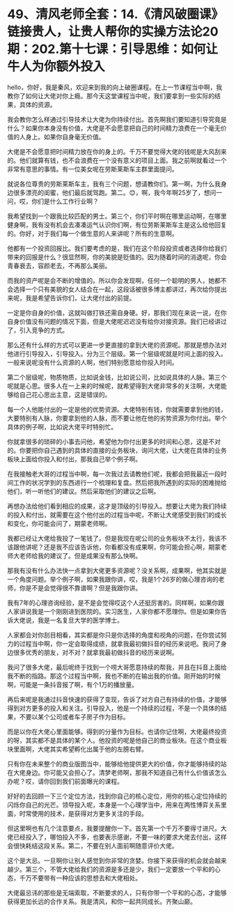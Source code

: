 # 49、清风老师全套：14.《清风破圈课》链接贵人，让贵人帮你的实操方法论20期：202.第十七课：引导思维：如何让牛人为你额外投入

hello，你好，我是秦风，欢迎来到我的向上破圈课程。在上一节课程当中啊，我教你了如何让大佬对你上瘾。那今天这堂课程当中呢，我们要拿到一些实际的结果，具体的资源。

我会教你怎么样通过引导技术让大佬为你持续付出。首先啊我们要知道引导究竟是什么？如果你本身没有价值，大佬是不会愿意把自己的时间精力浪费在一个毫无价值的人身上。如果你自身毫无价值。

大佬是不会愿意把时间精力放在你的身上的。千万不要觉得大佬的钱呢是大风刮来的。他们就算有钱，也不会浪费在一个没有意义的项目上面。我之前啊就看过一个非常有意思的事情。有一位美女呢在劳斯莱斯车主群里面提问。

就说各位尊贵的劳斯莱斯车主，我有三个问题，想请教你们。第一啊，为什么我身边很多漂亮的闺蜜，他们最后就驾跑。第二。😊，啊，我今年啊25岁了，想问一问，哎，你们是什么工作行业啊？

我希望找到一个跟我比较匹配的男士。第三个，你们平时啊在哪里运动啊，在哪里健身啊，我有没有机会去凑凑运气认识你们啊，有位劳斯莱斯车主是这么给他回复的。你好，对于我们每一个做生意的人来讲呢？所有的生意啊。

他都有一个投资回报比。我们要考虑的是，我们在这个阶段投资或者选择你给我们带来的回报是什么？很显然啊，你的美貌是贬值的。因为随着时间的消退呢，你会青春衰去，容颜老去，不再那么美丽。

而我的资产呢是会不断的增值的。所以你会发现啊，任何一个聪明的男人，她都不会选择一个只有美貌的女人结合在一起，这段话被很多博主都讲过，再次给你提出来呢，我是希望告诉你们，让大佬付出的前提。

一定是你自身的价值，这就叫做打铁还需自身硬。好，那我们现在来说一说，在你自身价值没有问题的情况下面，但是大佬呢迟迟没有给你对接资源。我们已经讲过了，引入竞争的方式。

那么还有什么样的方式可以更进一步更直接的拿到大佬的资源呢。那就是想办法对他进行引导投入，引导投入。分为三个层级。第一个层级呢就是时间上面的投入。一般来说呢没有什么资源的人啊，他们特别愿意给你投入时间。

第二个层级呢，物质物质，比如说金钱，比如说公司，比如说具体的人脉。第三个呢就是心思。很多人在一上来的时候呢，就希望得到大佬非常多的关注啊，大佬能够给自己花心思出主意，这是错误的。

每一个人他能付出的一定是他的优势资源。大佬特别有钱，你就需要拿到他的钱，大要特别有人脉，你要拿到他的人脉，而不要让他在他的劣势资源为你付出。举个具体的例子啊，比如说大佬平时特别忙。

你就拿很多的琐碎的小事去问他，希望他为你付出更多的时间和心思，这是不对的。你要把你自己遇到的具体的直接的业务板块，询问大佬，让大佬在具体的业务板块上面给你投入和付出，那我自己举个例子啊。

在我接触老大哥的过程当中啊，每一次我过去请教他们呢，我都会把我最近一段时间工作的状况学到的东西进行一个梳理和复盘。然后把我所遇到的实际的困难抛给他们，听一听他们的建议。然后采取他们的建议之后啊。

再想办法给他们看到相应的成果，这才是顶级的引导投入。想要让大佬为我们持续的投入和付出，就需要在这个他付出的过程当中呢，不断让大佬感受到我们的成长和变化，你可能会问了，期蒙老师啊。

我都已经让大佬给我投了一笔钱了。但是我现在呢公司的业务板块不太行，我该不该跟他讲呢？还是我不应该告诉他，你看都没有成果啊，你可能会担心啊，期蒙老师大老师给我的建议了。但是成果没有那么快啊。

那我有没有什么办法快一点拿到大佬更多资源呢？没关系啊，成果啊，他其实就是一个角度问题。举个例子啊，如果我跟你讲，哎，我是1个26岁的做心理咨询的老师，你是不是会觉得很不靠谱啊？但是我跟你讲。

我有7年的心理咨询经验，是不是会觉得哎这个人还挺厉害的。同样啊，如果你跟人家讲说我是一个刚刚进到医院的。实习医生，人家你都不愿理你。但是如果你告诉大佬说，我是一名复旦大学的医学博士。

人家都会对你刮目相看，其实都是你只是你选择的角度和视角的问题，在你尝试努力的过程当中啊，你一定会取得成绩，就拿我最初做抖音的经历来说吧。我问了身边很多优秀的朋友，对不对？就拿我最初做抖音的经历来说啊。

我问了很多大佬，最后呢终于找到一个唠大哥愿意持续的帮我，并且在抖音上面给我不断的指路。那这个过程当中啊，我也不断的在输出我的价值。刚开始的时候啊，可能是一条抖音报了啊，有个1万的播放量。

再后来呢是我通过抖音快速的获得了变现，告诉了对方自己有持续的价值，才能够得到对方更多的投入和关注。引导投入，他是一个持续的过程，不是一个具体的结果，不要以某个公司或者车子房子作为目标。

而是以你在大佬心里面能够。得到的分量作为目标。也请你记住啊，大佬最终投资的呀，其实都不是具体的某个人。他投资的呢是他自己的商业板块。在这个商业板块里面啊，大佬其实希望孵化出属于他的左膀右臂。

只有你在未来整个的商业版图当中，能够给他提供更大的价值，你才能够持续的站在大佬身边。你可能又会担心了。清梦老师啊，那我不知道自己有什么价值该怎么办呢？哎，请你回到我们前面曝光的课程。

好好的去回顾一下三个定位方法，找到你自己的核心定位，用你的核心定位持续的闪烁你自己的光芒。领导投入呢，本身是一个心理学当中，用来在两性博弈关系里面，时常使用的技术，是获得对方更多关注的手段。

但这里啊也有几个注意要点，我要提醒你一下。首先第一个千万不要得寸进尺。大佬已经投入了，哪怕投入不多，也要表示感谢，不要一味的要求大佬去付出，这样会很快耗结这段关系。第二，不要在别人面前啊随意评价大佬。

这个是大忌。一旦啊你让别人感觉到你非常的贪婪。你接下来获得的机会就会越来越少。第三个，不管大佬给我们的资源是多还是少，我们一定要放一个平和的心态，千万不要带有一种应该的思想去和大佬相处。

大佬最忌讳的那些是无端索取，不断要求的人，只有你带一个平和的心态，才能够获得更加长远的合作关系。我是清风，和你一起共同成长。齐聚山巅。

